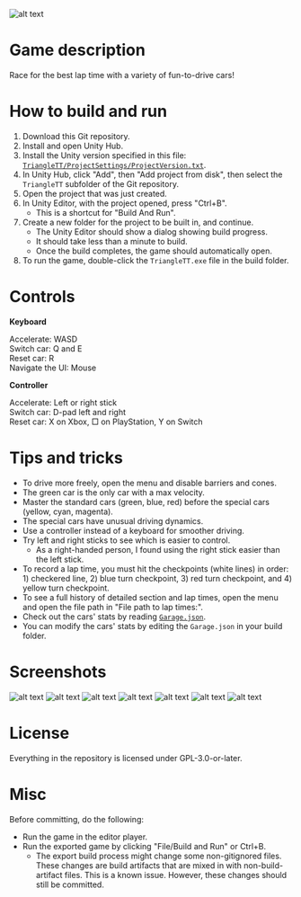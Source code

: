 ![alt text](Images/Thumbnail.png)

# Game description

Race for the best lap time with a variety of fun-to-drive cars!

# How to build and run

1. Download this Git repository.
2. Install and open Unity Hub.
3. Install the Unity version specified in this file: [`TriangleTT/ProjectSettings/ProjectVersion.txt`](TriangleTT/ProjectSettings/ProjectVersion.txt).
4. In Unity Hub, click "Add", then "Add project from disk", then select the `TriangleTT` subfolder of the Git repository.
5. Open the project that was just created.
6. In Unity Editor, with the project opened, press "Ctrl+B".
    * This is a shortcut for "Build And Run".
7. Create a new folder for the project to be built in, and continue.
    * The Unity Editor should show a dialog showing build progress.
    * It should take less than a minute to build.
    * Once the build completes, the game should automatically open.
8. To run the game, double-click the `TriangleTT.exe` file in the build folder.

# Controls

__Keyboard__

Accelerate: WASD  
Switch car: Q and E  
Reset car: R  
Navigate the UI: Mouse  

__Controller__

Accelerate: Left or right stick  
Switch car: D-pad left and right  
Reset car: X on Xbox, □ on PlayStation, Y on Switch  

# Tips and tricks

* To drive more freely, open the menu and disable barriers and cones.
* The green car is the only car with a max velocity.
* Master the standard cars (green, blue, red) before the special cars (yellow, cyan, magenta).
* The special cars have unusual driving dynamics.
* Use a controller instead of a keyboard for smoother driving.
* Try left and right sticks to see which is easier to control.
  * As a right-handed person, I found using the right stick easier than the left stick.
* To record a lap time, you must hit the checkpoints (white lines) in order: 1) checkered line, 2) blue turn checkpoint, 3) red turn checkpoint, and 4) yellow turn checkpoint.
* To see a full history of detailed section and lap times, open the menu and open the file path in "File path to lap times:".
* Check out the cars' stats by reading [`Garage.json`](TriangleTT/Assets/StreamingAssets/Garage.json).
* You can modify the cars' stats by editing the `Garage.json` in your build folder.

# Screenshots

![alt text](Images/Screenshot14.png)
![alt text](Images/Screenshot11.png)
![alt text](Images/Screenshot12.png)
![alt text](Images/Screenshot13.png)
![alt text](Images/Screenshot15.png)
![alt text](Images/Screenshot10.png)
![alt text](Images/Screenshot05.png)

# License

Everything in the repository is licensed under GPL-3.0-or-later.

# Misc

Before committing, do the following:
* Run the game in the editor player.
* Run the exported game by clicking "File/Build and Run" or Ctrl+B.
  * The export build process might change some non-gitignored files. These changes are build artifacts that are mixed in with non-build-artifact files. This is a known issue. However, these changes should still be committed.
